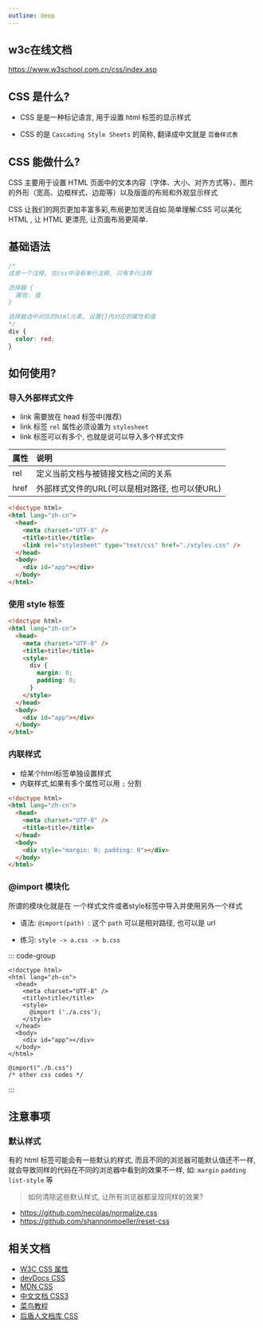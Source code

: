 ```yaml
---
outline: deep
---
```


## w3c在线文档

https://www.w3school.com.cn/css/index.asp

## CSS 是什么?

- CSS 是是一种标记语言, 用于设置 html 标签的显示样式

- CSS 的是 `Cascading Style Sheets` 的简称, 翻译成中文就是 `层叠样式表`

## CSS 能做什么?

CSS 主要用于设置 HTML 页面中的文本内容（字体、大小、对齐方式等）、图片的外形（宽高、边框样式、边距等）以及版面的布局和外观显示样式

CSS 让我们的网页更加丰富多彩,布局更加灵活自如.简单理解:CSS 可以美化 HTML , 让 HTML 更漂亮, 让页面布局更简单.

## 基础语法

```css
/* 
这是一个注释, 在css中没有单行注释, 只有多行注释

选择器 {
  属性: 值
}

选择器选中对应的html元素, 设置{}内对应的属性和值
*/
div {
  color: red;
}
```

## 如何使用?

### 导入外部样式文件

- link 需要放在 head 标签中(推荐)
- link 标签 `rel` 属性必须设置为 `stylesheet`
- link 标签可以有多个, 也就是说可以导入多个样式文件

| 属性 | 说明                                           |
| :--- | :--------------------------------------------- |
| rel  | 定义当前文档与被链接文档之间的关系             |
| href | 外部样式文件的URL(可以是相对路径, 也可以使URL) |

```html {6}
<!doctype html>
<html lang="zh-cn">
  <head>
    <meta charset="UTF-8" />
    <title>title</title>
    <link rel="stylesheet" type="text/css" href="./styles.css" />
  </head>
  <body>
    <div id="app"></div>
  </body>
</html>
```

### 使用 style 标签

```html {6-11}
<!doctype html>
<html lang="zh-cn">
  <head>
    <meta charset="UTF-8" />
    <title>title</title>
    <style>
      div {
        margin: 0;
        padding: 0;
      }
    </style>
  </head>
  <body>
    <div id="app"></div>
  </body>
</html>
```

### 内联样式

- 给某个html标签单独设置样式
- 内联样式,如果有多个属性可以用 `;` 分割

```html {8}
<!doctype html>
<html lang="zh-cn">
  <head>
    <meta charset="UTF-8" />
    <title>title</title>
  </head>
  <body>
    <div style="margin: 0; padding: 0"></div>
  </body>
</html>
```

### @import 模块化

所谓的模块化就是在 一个样式文件或者style标签中导入并使用另外一个样式

- 语法: `@import(path) `: 这个 `path` 可以是相对路径, 也可以是 url

- 练习: `style -> a.css -> b.css`

::: code-group

```html{7} [style 标签]
<!doctype html>
<html lang="zh-cn">
  <head>
    <meta charset="UTF-8" />
    <title>title</title>
    <style>
      @import ('./a.css');
    </style>
  </head>
  <body>
    <div id="app"></div>
  </body>
</html>
```

```css{1} [a.css]
@import("./b.css")
/* other css codes */
```

:::

## 注意事项

### 默认样式

有的 html 标签可能会有一些默认的样式, 而且不同的浏览器可能默认值还不一样, 就会导致同样的代码在不同的浏览器中看到的效果不一样, 如: `margin` `padding` `list-style` 等

> 如何清除这些默认样式, 让所有浏览器都呈现同样的效果?

- https://github.com/necolas/normalize.css
- https://github.com/shannonmoeller/reset-css

## 相关文档

- [W3C CSS 属性](https://www.w3school.com.cn/css/index.asp)
- [devDocs CSS](https://devdocs.io/css/)
- [MDN CSS](https://developer.mozilla.org/en-US/docs/Web/CSS/Class_selectors)
- [中文文档 CSS3](http://caibaojian.com/css3/)
- [菜鸟教程](https://www.runoob.com/css3/css3-tutorial.html)
- [后盾人文档库 CSS](https://doc.houdunren.com/%E7%B3%BB%E7%BB%9F%E8%AF%BE%E7%A8%8B/css/1%20%E5%9F%BA%E7%A1%80%E7%9F%A5%E8%AF%86.html)
